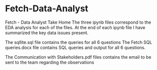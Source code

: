 # Fetch-Data-Analyst
Fetch - Data Analyst Take Home
The three ipynb files correspond to the EDA analysis for each of the files. At the end of each ipynb file I have summarized the key data issues present.

The sqllite.sql file contains the queries for all 6 questions
The Fetch SQL queries.docx file contains SQL queries and output for all 6 questions.

The Communication with Stakeholders.pdf files contains the email to be sent to the team regarding the observations
